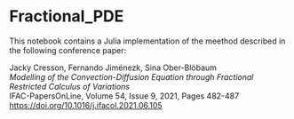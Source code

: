 # Fractional_PDE

This notebook contains a Julia implementation of the meethod described in the following conference paper:

Jacky Cresson, Fernando Jiménezk, Sina Ober-Blöbaum<br>
<i>Modelling of the Convection-Diffusion Equation through Fractional Restricted Calculus of Variations</i><br>
IFAC-PapersOnLine, Volume 54, Issue 9, 2021, Pages 482-487<br>
https://doi.org/10.1016/j.ifacol.2021.06.105
